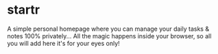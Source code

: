 startr
======

A simple personal homepage where you can manage your daily tasks &amp; notes 100% privately... All the magic happens inside your browser, so all you will add here it's for your eyes only!

